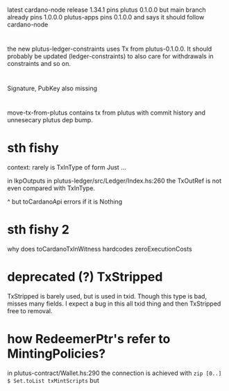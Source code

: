 #
latest cardano-node release 1.34.1 pins plutus 0.1.0.0 but main branch already pins 1.0.0.0 
plutus-apps pins 0.1.0.0 and says it should follow cardano-node

#
the new plutus-ledger-constraints uses Tx from plutus-0.1.0.0. It should probably be updated (ledger-constraints) to also care for withdrawals in constraints and so on.

# 
Signature, PubKey also missing

#
move-tx-from-plutus contains tx from plutus with commit history and unnesecary plutus dep bump.

# sth fishy
context: rarely is TxInType of form Just ...

in lkpOutputs in plutus-ledger/src/Ledger/Index.hs:260 the TxOutRef is not even compared with TxInType. 

^ but toCardanoApi errors if it is Nothing

# sth fishy 2
why does toCardanoTxInWitness hardcodes zeroExecutionCosts

# deprecated (?) TxStripped
TxStripped is barely used, but is used in txid. Though this type is bad, misses many fields. I expect a bug in this all txid thing and then TxStripped free to removal.

# how RedeemerPtr's refer to MintingPolicies?

in plutus-contract/Wallet.hs:290 the connection is achieved with `zip [0..] $ Set.toList txMintScripts`
but 